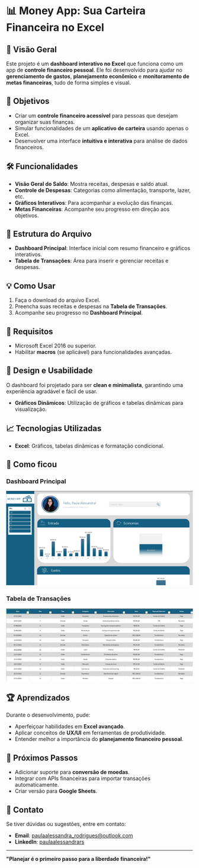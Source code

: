 # 📊 Money App: Sua Carteira Financeira no Excel  

## 🚀 Visão Geral  
Este projeto é um **dashboard interativo no Excel** que funciona como um app de **controle financeiro pessoal**. Ele foi desenvolvido para ajudar no **gerenciamento de gastos**, **planejamento econômico** e **monitoramento de metas financeiras**, tudo de forma simples e visual.  

## 🎯 Objetivos  
- Criar um **controle financeiro acessível** para pessoas que desejam organizar suas finanças.  
- Simular funcionalidades de um **aplicativo de carteira** usando apenas o Excel.  
- Desenvolver uma interface **intuitiva e interativa** para análise de dados financeiros.  

## 🛠️ Funcionalidades  
- **Visão Geral do Saldo**: Mostra receitas, despesas e saldo atual.  
- **Controle de Despesas**: Categorias como alimentação, transporte, lazer, etc.  
- **Gráficos Interativos**: Para acompanhar a evolução das finanças.  
- **Metas Financeiras**: Acompanhe seu progresso em direção aos objetivos.  

## 📂 Estrutura do Arquivo  
- **Dashboard Principal**: Interface inicial com resumo financeiro e gráficos interativos.  
- **Tabela de Transações**: Área para inserir e gerenciar receitas e despesas.  

## 💡 Como Usar  
1. Faça o download do arquivo Excel.  
2. Preencha suas receitas e despesas na **Tabela de Transações**.   
3. Acompanhe seu progresso no **Dashboard Principal**.  

## 🛑 Requisitos  
- Microsoft Excel 2016 ou superior.  
- Habilitar **macros** (se aplicável) para funcionalidades avançadas.  

## 🎨 Design e Usabilidade  
O dashboard foi projetado para ser **clean e minimalista**, garantindo uma experiência agradável e fácil de usar.  

- **Gráficos Dinâmicos**: Utilização de gráficos e tabelas dinâmicas para visualização.  

## 📈 Tecnologias Utilizadas  
- **Excel**: Gráficos, tabelas dinâmicas e formatação condicional.  

## 📸 Como ficou 
### Dashboard Principal  
![Dashboard](dash.png)  

### Tabela de Transações  
![Transações](data.png)  

## 🏆 Aprendizados  
Durante o desenvolvimento, pude:  
- Aperfeiçoar habilidades em **Excel avançado**.  
- Aplicar conceitos de **UX/UI** em ferramentas de produtividade.  
- Entender melhor a importância do **planejamento financeiro pessoal**.  

## 🌟 Próximos Passos  
- Adicionar suporte para **conversão de moedas**.  
- Integrar com APIs financeiras para importar transações automaticamente.  
- Criar versão para **Google Sheets**.  

## 📩 Contato  
Se tiver dúvidas ou sugestões, entre em contato:  
- **Email**: [paulaalessandra_rodrigues@outlook.com](mailto:paulaalessandra_rodrigues@outlook.com)  
- **LinkedIn**: [paulaalessandrars](https://www.linkedin.com/in/paulaalessandrars/)  

---
**"Planejar é o primeiro passo para a liberdade financeira!"**  
